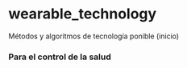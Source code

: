 # wearable_technology
Métodos y algoritmos de tecnología ponible (inicio)

### Para el control de la salud
